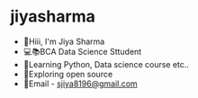 # jiyasharma
- 👋Hiii, I'm Jiya Sharma
- 💻📚BCA Data Science Sttudent
- 💚Learning Python, Data science course etc..
- 🎀Exploring open source
- 📝Email - sjiya8196@gmail.com
